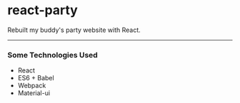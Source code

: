 # react-party
Rebuilt my buddy's party website with React.

- - - -

### Some Technologies Used
* React
* ES6 + Babel
* Webpack
* Material-ui